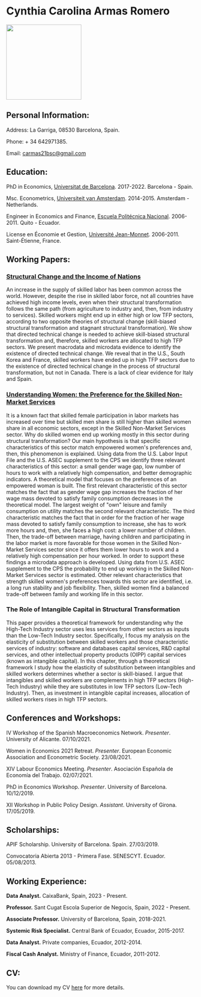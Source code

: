 # Cynthia Carolina Armas Romero

<img src="https://user-images.githubusercontent.com/69975099/137477687-5eb1f24a-8da1-405a-a9d9-039320578913.JPG" width="200" height="200">

## Personal Information:

Address: La Garriga, 08530 Barcelona, Spain.

Phone: + 34 642971385.

Email: carmas21bsc@gmail.com

## Education:

PhD in Economics, [Universitat de Barcelona](https://www.ub.edu/school-economics/). 2017-2022. Barcelona - Spain.

Msc. Econometrics, [Universiteit van Amsterdam](https://ase.uva.nl/content/masters/econometrics/econometrics.html?cb#Econometrics). 2014-2015. Amsterdam - Netherlands.

Engineer in Economics and Finance, [Escuela Politécnica Nacional](https://www.epn.edu.ec/carrera-de-ingenieria-en-ciencias-economicas-y-financieras/). 2006-2011. Quito - Ecuador.

License en Économie et Gestion, [Université Jean-Monnet](https://se2.univ-st-etienne.fr/fr/etudier-a-se2/la-licence-d-economie.html). 2006-2011. Saint-Étienne, France.

## Working Papers:

### [Structural Change and the Income of Nations](https://papers.ssrn.com/sol3/papers.cfm?abstract_id=3855308)

An increase in the supply of skilled labor has been common across the world. However, despite the rise in skilled labor force, not all countries have achieved high income levels, even when their structural transformation follows the same path (from agriculture to industry and, then, from industry to services). Skilled workers might end up in either high or low TFP sectors, according to two opposite theories of structural change (skill-biased structural transformation and stagnant structural transformation). We show that directed technical change is needed to achieve skill-biased structural transformation and, therefore, skilled workers are allocated to high TFP sectors. We present macrodata and microdata evidence to identify the existence of directed technical change. We reveal that in the U.S., South Korea and France, skilled workers have ended up in high TFP sectors due to the existence of directed technical change in the process of structural transformation, but not in Canada. There is a lack of clear evidence for Italy and Spain.

### [Understanding Women: the Preference for the Skilled Non-Market Services](https://drive.google.com/file/d/1Uc7fl0NKi8Jk_LK9oMpvgAq6emTsMhMg/view?usp=sharing)

It is a known fact that skilled female participation in labor markets has increased over time but skilled men share is still higher than skilled women share in all economic sectors, except in the Skilled Non-Market Services sector. Why do skilled women end up working mostly in this sector during structural transformation? Our main hypothesis is that specific characteristics of this sector match empowered women's preferences and, then, this phenomenon is explained. Using data from the U.S. Labor Input File and the U.S. ASEC supplement to the CPS we identify three relevant characteristics of this sector: a small gender wage gap, low number of hours to work with a relatively high compensation, and better demographic indicators. A theoretical model that focuses on the preferences of an empowered woman is built. The first relevant characteristic of this sector matches the fact that as gender wage gap increases the fraction of her wage mass devoted to satisfy family consumption decreases in the theoretical model. The largest weight of "own" leisure and family consumption on utility matches the second relevant characteristic. The third characteristic matches the fact that in order for the fraction of her wage mass devoted to satisfy family consumption to increase, she has to work more hours and, then, she faces a high cost: a lower number of children. Then, the trade-off between marriage, having children and participating in the labor market is more favorable for those women in the Skilled Non-Market Services sector since it offers them lower hours to work and a relatively high compensation per hour worked. In order to support these findings a microdata approach is developed. Using data from U.S. ASEC supplement to the CPS the probability to end up working in the Skilled Non-Market Services sector is estimated. Other relevant characteristics that strength skilled women's preferences towards this sector are identified, i.e. a long run stability and job flexibility. Then, skilled women find a balanced trade-off between family and working life in this sector.

### The Role of Intangible Capital in Structural Transformation

This paper provides a theoretical framework for understanding why the High-Tech Industry sector uses less services from other sectors as inputs than the Low-Tech Industry sector.  Specifically, I focus my analysis on the elasticity of substitution between skilled workers and those characteristic services of industry: software and databases capital services, R&D capital services, and other intellectual property products (OIPP) capital services (known as intangible capital). In this chapter, through a theoretical framework I study how the elasticity of substitution between intangibles and skilled workers determines whether a sector is skill-biased. I argue that intangibles and skilled workers are complements in high TFP sectors (High-Tech Industry) while they are substitutes in low TFP sectors (Low-Tech Industry). Then, as investment in intangible capital increases, allocation of skilled workers rises in high TFP sectors.

## Conferences and Workshops:

IV Workshop of the Spanish Macroeconomics Network. _Presenter_. University of Alicante. 07/10/2021.

Women in Economics 2021 Retreat. _Presenter_. European Economic Association and Econometric Society. 23/08/2021.

XIV Labour Economics Meeting. _Presenter_. Asociación Española de Economía del Trabajo. 02/07/2021.

PhD in Economics Workshop. _Presenter_. University of Barcelona. 10/12/2019.

XII Workshop in Public Policy Design. _Assistant_. University of Girona. 17/05/2019.


## Scholarships:

APIF Scholarship. University of Barcelona. Spain. 27/03/2019.

Convocatoria Abierta 2013 - Primera Fase. SENESCYT. Ecuador. 05/08/2013.


## Working Experience:

**Data Analyst.** CaixaBank, Spain, 2023 - Present.

**Professor.** Sant Cugat Escola Superior de Negocis, Spain, 2022 - Present.

**Associate Professor.** University of Barcelona, Spain, 2018-2021.

**Systemic Risk Specialist.** Central Bank of Ecuador, Ecuador, 2015-2017.

**Data Analyst.** Private companies, Ecuador, 2012-2014.

**Fiscal Cash Analyst.** Ministry of Finance, Ecuador, 2011-2012.


## CV:

You can download my CV [here](https://drive.google.com/file/d/1hQf5LniH7SLFoEi9S5xCBKttnEgzhDSQ/view?usp=sharing) for more details.
